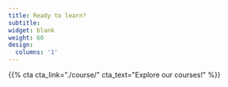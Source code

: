 ```yaml
---
title: Ready to learn?
subtitle:
widget: blank
weight: 60
design:
  columns: '1'
---
```


{{% cta cta_link="./course/" cta_text="Explore our courses!" %}}
